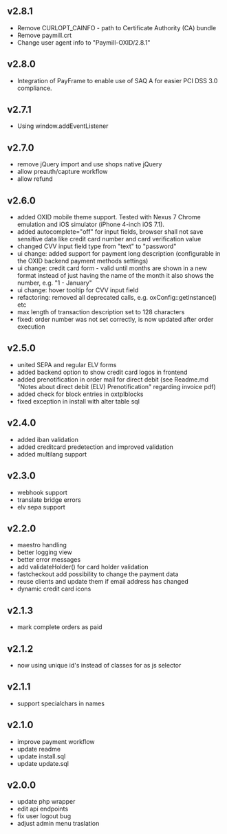 ## v2.8.1
 * Remove CURLOPT_CAINFO - path to Certificate Authority (CA) bundle
 * Remove paymill.crt
 * Change user agent info to "Paymill-OXID/2.8.1"
 
## v2.8.0
 * Integration of PayFrame to enable use of SAQ A for easier PCI DSS 3.0 compliance.

## v2.7.1
 * Using window.addEventListener

## v2.7.0
 * remove jQuery import and use shops native jQuery
 * allow preauth/capture workflow
 * allow refund

## v2.6.0
 * added OXID mobile theme support. Tested with Nexus 7 Chrome emulation and iOS simulator (iPhone 4-inch iOS 7.1).
 * added autocomplete="off" for input fields, browser shall not save sensitive data like credit card number and card verification value
 * changed CVV input field type from "text" to "password"
 * ui change: added support for payment long description (configurable in the OXID backend payment methods settings)
 * ui change: credit card form - valid until months are shown in a new format instead of just having the name of the month it also shows the number, e.g. "1 - January"
 * ui change: hover tooltip for CVV input field
 * refactoring: removed all deprecated calls, e.g. oxConfig::getInstance() etc
 * max length of transaction description set to 128 characters
 * fixed: order number was not set correctly, is now updated after order execution

## v2.5.0
 * united SEPA and regular ELV forms
 * added backend option to show credit card logos in frontend
 * added prenotification in order mail for direct debit (see Readme.md "Notes about direct debit (ELV) Prenotification" regarding invoice pdf)
 * added check for block entries in oxtplblocks
 * fixed exception in install with alter table sql

## v2.4.0
 * added iban validation
 * added creditcard predetection and improved validation
 * added multilang support

## v2.3.0
 * webhook support
 * translate bridge errors
 * elv sepa support

## v2.2.0
 * maestro handling
 * better logging view
 * better error messages
 * add validateHolder() for card holder validation
 * fastcheckout add possibility to change the payment data
 * reuse clients and update them if email address has changed
 * dynamic credit card icons

## v2.1.3
 * mark complete orders as paid

## v2.1.2
 * now using unique id's instead of classes for as js selector

## v2.1.1
 * support specialchars in names

## v2.1.0
 *  improve payment workflow
 * update readme
 * update install.sql
 * update update.sql

## v2.0.0
 * update php wrapper
 * edit api endpoints
 * fix user logout bug
 * adjust admin menu traslation
